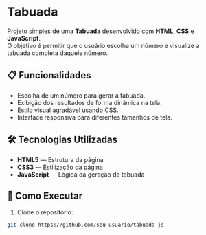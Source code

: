 # Tabuada

Projeto simples de uma **Tabuada** desenvolvido com **HTML**, **CSS** e **JavaScript**.  
O objetivo é permitir que o usuário escolha um número e visualize a tabuada completa daquele número.

## 📋 Funcionalidades

- Escolha de um número para gerar a tabuada.
- Exibição dos resultados de forma dinâmica na tela.
- Estilo visual agradável usando CSS.
- Interface responsiva para diferentes tamanhos de tela.

## 🛠 Tecnologias Utilizadas

- **HTML5** — Estrutura da página
- **CSS3** — Estilização da página
- **JavaScript** — Lógica da geração da tabuada

## 🚀 Como Executar

1. Clone o repositório:

```bash
git clone https://github.com/seu-usuario/tabuada-js

